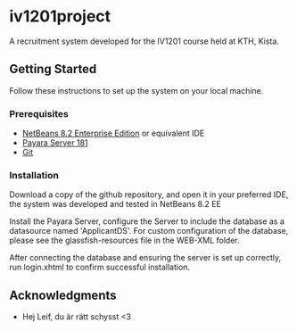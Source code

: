 # iv1201project

A recruitment system developed for the IV1201 course held at KTH, Kista.

## Getting Started
Follow these instructions to set up the system on your local machine.

### Prerequisites
* [NetBeans 8.2 Enterprise Edition](https://netbeans.org/downloads/) or equivalent IDE
* [Payara Server 181](https://www.payara.fish/downloads)
* [Git](https://git-scm.com/downloads)




### Installation
Download a copy of the github repository, and open it in your preferred IDE,
the system was developed and tested in NetBeans 8.2 EE

Install the Payara Server,
configure the Server to include the database as a datasource named 'ApplicantDS'.
For custom configuration of the database, please see the glassfish-resources file 
in the WEB-XML folder.

After connecting the database and ensuring the server is set up correctly, 
run login.xhtml to confirm successful installation.

## Acknowledgments
* Hej Leif, du är rätt schysst <3
